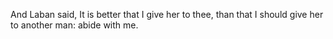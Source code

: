 And Laban said, It is better that I give her to thee, than that I should give her to another man: abide with me.
